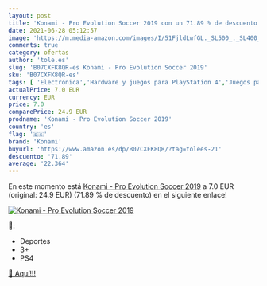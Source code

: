 ```yaml
---
layout: post
title: 'Konami - Pro Evolution Soccer 2019 con un 71.89 % de descuento'
date: 2021-06-28 05:12:57
image: 'https://m.media-amazon.com/images/I/51FjldLwfGL._SL500_._SL400_.jpg'
comments: true
category: ofertas
author: 'tole.es'
slug: 'B07CXFK8QR-es Konami - Pro Evolution Soccer 2019'
sku: 'B07CXFK8QR-es'
tags: [ 'Electrónica','Hardware y juegos para PlayStation 4','Juegos para PlayStation 4','Videojuegos','konami', ]
actualPrice: 7.0 EUR
currency: EUR
price: 7.0
comparePrice: 24.9 EUR
prodname: 'Konami - Pro Evolution Soccer 2019'
country: 'es'
flag: '🇪🇸'
brand: 'Konami'
buyurl: 'https://www.amazon.es/dp/B07CXFK8QR/?tag=tolees-21'
descuento: '71.89'
average: '22.364'
---
```


En este momento está [Konami - Pro Evolution Soccer 2019](https://www.amazon.es/dp/B07CXFK8QR/?tag=tolees-21) a 7.0 EUR (original: 24.9 EUR) (71.89 %  de descuento) en el siguiente enlace!

[![Konami - Pro Evolution Soccer 2019](https://m.media-amazon.com/images/I/51FjldLwfGL._SL500_._SL400_.jpg)](https://www.amazon.es/dp/B07CXFK8QR/?tag=tolees-21)

🔎:

- Deportes
- 3+
- PS4

[🛒 Aquí!!!](https://www.amazon.es/dp/B07CXFK8QR/?tag=tolees-21)
